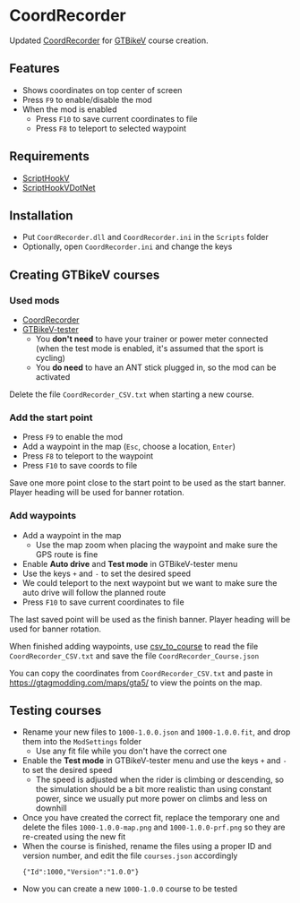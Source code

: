 # CoordRecorder

Updated [CoordRecorder](https://www.gta5-mods.com/tools/coordinates-recorder-net) for [GTBikeV](https://www.gta5-mods.com/scripts/gt-bike-v) course creation.

## Features
- Shows coordinates on top center of screen
- Press `F9` to enable/disable the mod
- When the mod is enabled
  - Press `F10` to save current coordinates to file
  - Press `F8` to teleport to selected waypoint

## Requirements
- [ScriptHookV](http://www.dev-c.com/gtav/scripthookv/)
- [ScriptHookVDotNet](https://github.com/crosire/scripthookvdotnet/releases)

## Installation
- Put `CoordRecorder.dll` and `CoordRecorder.ini` in the `Scripts` folder
- Optionally, open `CoordRecorder.ini` and change the keys

## Creating GTBikeV courses

### Used mods
- [CoordRecorder](https://github.com/oldnapalm/CoordRecorder/releases/latest)
- [GTBikeV-tester](https://github.com/oldnapalm/CoordRecorder/releases/latest)
  - You **don't need** to have your trainer or power meter connected (when the test mode is enabled, it's assumed that the sport is cycling)
  - You **do need** to have an ANT stick plugged in, so the mod can be activated

Delete the file `CoordRecorder_CSV.txt` when starting a new course.

### Add the start point
- Press `F9` to enable the mod
- Add a waypoint in the map (`Esc`, choose a location, `Enter`)
- Press `F8` to teleport to the waypoint
- Press `F10` to save coords to file

Save one more point close to the start point to be used as the start banner. Player heading will be used for banner rotation.

### Add waypoints
- Add a waypoint in the map
  - Use the map zoom when placing the waypoint and make sure the GPS route is fine
- Enable **Auto drive** and **Test mode** in GTBikeV-tester menu
- Use the keys `+` and `-` to set the desired speed
- We could teleport to the next waypoint but we want to make sure the auto drive will follow the planned route
- Press `F10` to save current coordinates to file

The last saved point will be used as the finish banner. Player heading will be used for banner rotation.

When finished adding waypoints, use [csv_to_course](https://github.com/oldnapalm/CoordRecorder/releases/latest) to read the file `CoordRecorder_CSV.txt` and save the file `CoordRecorder_Course.json`

You can copy the coordinates from `CoordRecorder_CSV.txt` and paste in https://gtagmodding.com/maps/gta5/ to view the points on the map.

## Testing courses

- Rename your new files to `1000-1.0.0.json` and `1000-1.0.0.fit`, and drop them into the `ModSettings` folder
  - Use any fit file while you don't have the correct one
- Enable the **Test mode** in GTBikeV-tester menu and use the keys `+` and `-` to set the desired speed
  - The speed is adjusted when the rider is climbing or descending, so the simulation should be a bit more realistic than using constant power, since we usually put more power on climbs and less on downhill
- Once you have created the correct fit, replace the temporary one and delete the files `1000-1.0.0-map.png` and `1000-1.0.0-prf.png` so they are re-created using the new fit
- When the course is finished, rename the files using a proper ID and version number, and edit the file `courses.json` accordingly
  ```
  {"Id":1000,"Version":"1.0.0"}
  ```
- Now you can create a new `1000-1.0.0` course to be tested
